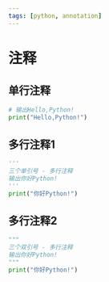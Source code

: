 ```yaml
---
tags: [python, annotation]
---
```

# 注释

## 单行注释

```python
# 输出Hello,Python!
print("Hello,Python!")
```

## 多行注释1

```python
'''
三个单引号 - 多行注释
输出你好Python!
'''
print("你好Python!")
```

## 多行注释2

```python
"""
三个双引号 - 多行注释
输出你好Python!
"""
print("你好Python!")
```